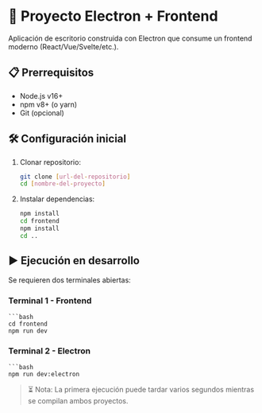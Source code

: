 # 🚀 Proyecto Electron + Frontend

Aplicación de escritorio construida con Electron que consume un frontend moderno (React/Vue/Svelte/etc.).

## 📋 Prerrequisitos

- Node.js v16+
- npm v8+ (o yarn)
- Git (opcional)

## 🛠️ Configuración inicial

1. Clonar repositorio:
   ```bash
   git clone [url-del-repositorio]
   cd [nombre-del-proyecto]

2. Instalar dependencias:
    ```bash
    npm install
    cd frontend
    npm install
    cd ..
## ▶️ Ejecución en desarrollo
Se requieren dos terminales abiertas:

### Terminal 1 - Frontend
    ```bash
    cd frontend
    npm run dev

### Terminal 2 - Electron
    ```bash
    npm run dev:electron

>⏳ Nota: La primera ejecución puede tardar varios segundos mientras se compilan ambos proyectos.